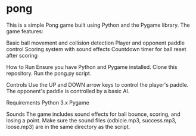 # pong

This is a simple Pong game built using Python and the Pygame library. The game features:

Basic ball movement and collision detection
Player and opponent paddle control
Scoring system with sound effects
Countdown timer for ball reset after scoring

How to Run
Ensure you have Python and Pygame installed.
Clone this repository.
Run the pong.py script.

Controls
Use the UP and DOWN arrow keys to control the player's paddle.
The opponent's paddle is controlled by a basic AI.

Requirements
Python 3.x
Pygame

Sounds
The game includes sound effects for ball bounce, scoring, and losing a point. Make sure the sound files (odbicie.mp3, success.mp3, loose.mp3) are in the same directory as the script.

